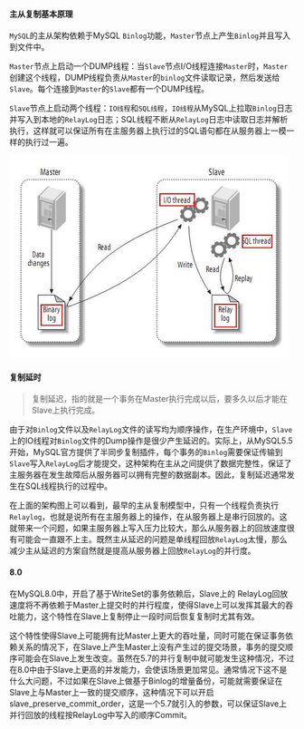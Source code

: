 #### 主从复制基本原理

`MySQL`的主从架构依赖于MySQL `Binlog`功能，`Master`节点上产生`Binlog`并且写入到文件中。

`Master`节点上启动一个DUMP线程：当`Slave`节点I/O线程连接`Master`时，`Master`创建这个线程，DUMP线程负责从`Master`的`binlog`文件读取记录，然后发送给`Slave`。每个连接到`Master`的`Slave`都有一个DUMP线程。

`Slave`节点上启动两个线程：`IO线程`和`SQL线程`，`IO线程`从MySQL上拉取`Binlog`日志并写入到本地的`RelayLog`日志；SQL线程不断从`RelayLog`日志中读取日志并解析执行，这样就可以保证所有在主服务器上执行过的SQL语句都在从服务器上一模一样的执行过一遍。

![](assets/markdown-img-paste-20200707111503392.png)


#### 复制延时

> 复制延迟，指的就是一个事务在Master执行完成以后，要多久以后才能在Slave上执行完成。


由于对`Binlog`文件以及`RelayLog`文件的读写均为顺序操作，在生产环境中，`Slave`上的IO线程对`Binlog`文件的Dump操作是很少产生延迟的。实际上，从MySQL5.5开始，MySQL官方提供了半同步复制插件，每个事务的`Binlog`需要保证传输到`Slave`写入`RelayLog`后才能提交，这种架构在主从之间提供了数据完整性，保证了主服务器在发生故障后从服务器可以拥有完整的数据副本。因此，复制延迟通常发生在SQL线程执行的过程中。

在上面的架构图上可以看到，最早的主从复制模型中，只有一个线程负责执行`Relaylog`，也就是说所有在主服务器上的操作，在从服务器上是串行回放的。这就带来一个问题，如果主服务器上写入压力比较大，那么从服务器上的回放速度很有可能会一直跟不上主。既然主从延迟的问题是单线程回放`RelayLog`太慢，那么减少主从延迟的方案自然就是提高从服务器上回放`RelayLog`的并行度。


#### 8.0
在MySQL8.0中，开启了基于WriteSet的事务依赖后，Slave上的 RelayLog回放速度将不再依赖于Master上提交时的并行程度，使得Slave上可以发挥其最大的吞吐能力，这个特性在Slave上复制停止一段时间后恢复复制时尤其有效。

这个特性使得Slave上可能拥有比Master上更大的吞吐量，同时可能在保证事务依赖关系的情况下，在Slave上产生Master上没有产生过的提交场景，事务的提交顺序可能会在Slave上发生改变。虽然在5.7的并行复制中就可能发生这种情况，不过在8.0中由于Slave上更高的并发能力，会使该场景更加常见。通常情况下这不是什么大问题，不过如果在Slave上做基于Binlog的增量备份，可能就需要保证在Slave上与Master上一致的提交顺序，这种情况下可以开启slave_preserve_commit_order，这是一个5.7就引入的参数，可以保证Slave上并行回放的线程按RelayLog中写入的顺序Commit。
